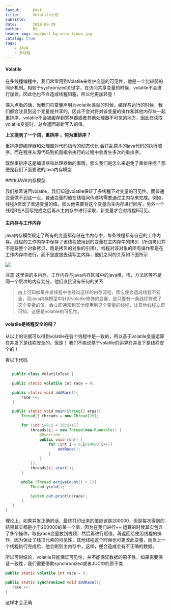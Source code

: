 ```yaml
---
layout:     post
title:      Volatile小结
subtitle:   
date:       2018-09-29
author:     BY
header-img: img/post-bg-unix-linux.jpg
catalog: true
tags:
    - JAVA
    - 多线程
---
```


#### Volatile

在多线程编程中，我们常常用到Volatile来维护变量的可见性，他是一个比较弱的同步机制。相较于sychronized关键字，在访问共享变量的时候，volatile不会进行加锁，因此他也不会造成线程阻塞，所以他更加轻量！



深入点看的话，当我们将变量声明为volatile类型的时候，编译与运行的时候，我们都会注意到这个变量是共享的，因此不会对将对该变量的操作和其他内存块一起 重排序，volatile不会被缓存到寄存器或者其他处理器不可见的地方，因此在读取volatile变量时，总会返回最新写入的值。


**上文提到了一个词，重排序 ，何为重排序？**

	

重排序即编译器和处理器对代码指令的动态优化 会打乱原本的java代码的执行顺序。而在程序从源代码到机器指令执行的过程中会发生多次的重排序。



既然重排序这是编译器和处理器做的事情，那么我们是怎么来避免了重排序呢？那便是我们下面要说的java内存模型





####JAVA内存模型


我们接着说回volatile，我们知道volatile保证了多线程下对变量的可见性。而普通变量做不到这一点，普通变量的值在线程间传递均需要通过主内存来完成。例如，线程A修改了普通变量的值，那么他需要将这个变量向主内存进行回写，另外一个线程B在A回写完成之后再从主内存中进行读取，新变量才会对线程B可见。



#### 主内存与工作内存
	

java内存模型规定了所有的变量都存储在主内存中，每条线程都有自己的工作内存。线程的工作内存中保存了该线程使用到的变量在主内存中的拷贝（所谓拷贝并不是将整个对象拷贝，而是拷贝的对象的引用），线程对该对象的所有操作都是在工作内存中进行，而不是直接去读写主内存，他们之间的关系如下图所示

![](http://silenblog.oss-cn-beijing.aliyuncs.com/eIcJUVXiHsRUKeIjldYYCOhiIiiTLYAE.jpg)	

注意 这里讲的主内存，工作内存与java内存区域中的java堆，栈，方法区等不是同一个层次的内存划分，他们直接没有任何的关系



>由上可知如果并发线程中也经过这样的内存流程，那么便会造成线程不安全，而java内存模型中针对volatile修饰的变量，是只要有一条线程修改了这个变量的值，会立即通知到其他使用到这个变量的线程，让其他线程立即可知，这便是volatile的可见性。



#### volatile是线程安全的吗？
	

从以上的论据可以得到volatile在各个线程中是一致的，所以基于volatile变量运算在并发下是线程安全的。但是！ 我们不能说基于volatile的运算在并发下是线程安全的！

看以下代码

 ```java

	public class VolatileTest {

    public static volatile int race = 0;

    public static void addRace(){
        race ++;
    }

    public static void main(String[] args){
        Thread[] threads = new Thread[20];

        for (int i=0;i < 20;i++){
            threads[i] = new Thread(new Runnable() {
                @Override
                public void run() {
                    for (int i = 0;i<10000;i++){
                        addRace();
                    }
                }
            });
            threads[i].start();
        }

        while (Thread.activeCount() > 1){
            Thread.yield();

            System.out.println(race);
        }
    }
}
 ```

理论上，如果并发正确的话，最终打印出来的值应该是200000，但是每次得到的结果其实都是小于200000的某一个值，因为在我们进行++ 运算的时候其实包含了多个操作，取出race变量放到栈顶，然后再进行赋值，再返回给使用线程的操作，因为保证了栈顶元素的可见性，其他线程这个时候也可更改此变量，而当上一个线程执行完成后，他会刷到主内存中，这样，便会造成会有不正确的数据。



所以可得结论，volatile只能保证可见性，并不能保证数据的原子性，如果需要保证一致性，我们需要借助synchronized或者JUC中的原子类


 ```java
public static volatile int race = 0;

public static synchronized void addRace(){
    race ++;
}
 ```
 
这样才会正确

	
